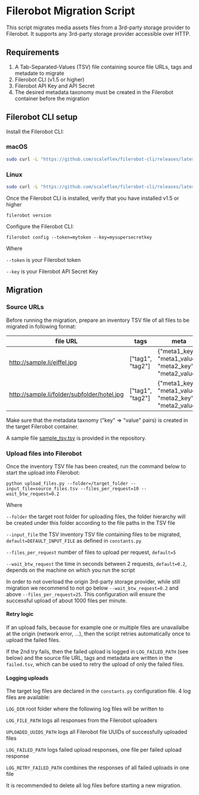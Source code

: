 # Filerobot Migration Script

This script migrates media assets files from a 3rd-party storage provider to Filerobot. It supports any 3rd-party storage provider accessible over HTTP.

## Requirements

1. A Tab-Separated-Values (TSV) file containing source file URLs, tags and metadate to migrate
1. Filerobot CLI (v1.5 or higher)
2. Filerobot API Key and API Secret
3. The desired metadata taxonomy must be created in the Filerobot container before the migration 

## Filerobot CLI setup

Install the Filerobot CLI:

### macOS 
```bash
sudo curl -L "https://github.com/scaleflex/filerobot-cli/releases/latest/download/filerobot-cli-darwin-x86_64" -o /usr/local/bin/filerobot && sudo chmod +x /usr/local/bin/filerobot
```

### Linux 
```bash
sudo curl -L "https://github.com/scaleflex/filerobot-cli/releases/latest/download/filerobot-cli-linux-x86_64" -o /usr/local/bin/filerobot && sudo chmod +x /usr/local/bin/filerobot
```

Once the Filerobot CLI is installed, verify that you have installed v1.5 or higher

```
filerobot version
```

Configure the Filerobot CLI:

```
filerobot config --token=mytoken --key=mysupersecretkey
```

Where

`--token` is your Filerobot token

`--key` is your Filerobot API Secret Key

## Migration

### Source URLs

Before running the migration, prepare an inventory TSV file of all files to be migrated in following format:

|file URL|tags|meta|
|---|---|---|
|http://sample.li/eiffel.jpg|["tag1", "tag2"]|{"meta1\_key": "meta1\_value", "meta2\_key": "meta2\_value"}|
|http://sample.li/folder/subfolder/hotel.jpg|["tag1", "tag2"]|{"meta1\_key": "meta1\_value", "meta2\_key": "meta2\_value"}|

Make sure that the metadata taxnomy ("key" => "value" pairs) is created in the target Filerobot container.

A sample file [sample_tsv.tsv](/sample_tsv.tsv) is provided in the repository.

### Upload files into Filerobot
Once the inventory TSV file has been created, run the command below to start the upload into Filerobot:

```
python upload_files.py --folder=/target_folder --input_file=source_files.tsv --files_per_request=10 --wait_btw_request=0.2
```

Where

`--folder` the target root folder for uploading files, the folder hierarchy will be created under this folder according to the file paths in the TSV file

`--input_file` the TSV inventory TSV file containing files to be migrated, `default=DEFAULT_INPUT_FILE` as defined in `constants.py`

`--files_per_request` number of files to upload per request, `default=5`

`--wait_btw_request` the time in seconds between 2 requests, `default=0.2`, depends on the machine on which you run the script

In order to not overload the origin 3rd-party storage provider, while still migration we recommend to not go below `--wait_btw_request=0.2` and above `--files_per_request=25`. 
This configuration will ensure the successful upload of about 1000 files per minute.

#### Retry logic

If an upload fails, because for example one or multiple files are unavailalbe at the origin (network error, ...), then the script retries automatically once to upload the failed files.

If the 2nd try fails, then the failed upload is logged in `LOG_FAILED_PATH` (see below) and the source file URL, tags and metadata are written in the `failed.tsv`, which can be used to retry the upload of only the failed files.

#### Logging uploads

The target log files are declared in the `constants.py` configuration file. 4 log files are available:

`LOG_DIR` root folder where the following log files will be written to

`LOG_FILE_PATH` logs all responses from the Filerobot uploaders 

`UPLOADED_UUIDS_PATH` logs all Filerobot file UUIDs of successfully uploaded files 

`LOG_FAILED_PATH` logs failed upload responses, one file per failed upload response 

`LOG_RETRY_FAILED_PATH` combines the responses of all failed uploads in one file

It is recommended to delete all log files before starting a new migration.